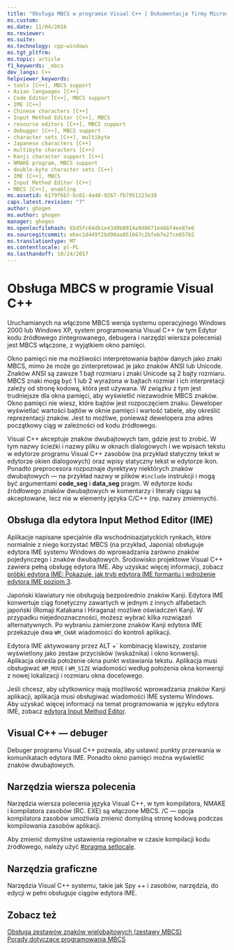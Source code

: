 ```yaml
---
title: "Obsługa MBCS w programie Visual C++ | Dokumentacja firmy Microsoft"
ms.custom: 
ms.date: 11/04/2016
ms.reviewer: 
ms.suite: 
ms.technology: cpp-windows
ms.tgt_pltfrm: 
ms.topic: article
f1_keywords: _mbcs
dev_langs: C++
helpviewer_keywords:
- tools [C++], MBCS support
- Asian languages [C++]
- Code Editor [C++], MBCS support
- IME [C++]
- Chinese characters [C++]
- Input Method Editor [C++], MBCS
- resource editors [C++], MBCS support
- debugger [C++], MBCS support
- character sets [C++], multibyte
- Japanese characters [C++]
- multibyte characters [C++]
- Kanji character support [C++]
- NMAKE program, MBCS support
- double-byte character sets [C++]
- IME [C++], MBCS
- Input Method Editor [C++]
- MBCS [C++], enabling
ms.assetid: 6179f6b7-bc61-4a48-9267-fb7951223e38
caps.latest.revision: "7"
author: ghogen
ms.author: ghogen
manager: ghogen
ms.openlocfilehash: 65d5fc64db1e43d9b0914a9d8671e466f4ee87e6
ms.sourcegitcommit: ebec1d449f2bd98aa851667c2bfeb7e27ce657b2
ms.translationtype: MT
ms.contentlocale: pl-PL
ms.lasthandoff: 10/24/2017
---
```

# <a name="mbcs-support-in-visual-c"></a>Obsługa MBCS w programie Visual C++
Uruchamianych na włączone MBCS wersja systemu operacyjnego Windows 2000 lub Windows XP, system programowania Visual C++ (w tym Edytor kodu źródłowego zintegrowanego, debugera i narzędzi wiersza polecenia) jest MBCS włączone, z wyjątkiem okno pamięci.  
  
 Okno pamięci nie ma możliwości interpretowania bajtów danych jako znaki MBCS, mimo że może go zinterpretować je jako znaków ANSI lub Unicode. Znaków ANSI są zawsze 1 bajt rozmiaru i znaki Unicode są 2 bajty rozmiaru. MBCS znaki mogą być 1 lub 2 wyrażona w bajtach rozmiar i ich interpretacji zależy od stronę kodową, która jest używana. W związku z tym jest trudniejsze dla okna pamięci, aby wyświetlić niezawodnie MBCS znaków. Okno pamięci nie wiesz, które bajtów jest rozpoczęciem znaku. Deweloper wyświetlać wartości bajtów w oknie pamięci i wartość tabele, aby określić reprezentacji znaków. Jest to możliwe, ponieważ dewelopera zna adres początkowy ciąg w zależności od kodu źródłowego.  
  
 Visual C++ akceptuje znaków dwubajtowych tam, gdzie jest to zrobić. W tym nazwy ścieżki i nazwy pliku w oknach dialogowych i we wpisach tekstu w edytorze programu Visual C++ zasobów (na przykład statyczny tekst w edytorze okien dialogowych) oraz wpisy statyczny tekst w edytorze ikon. Ponadto preprocesora rozpoznaje dyrektywy niektórych znaków dwubajtowych — na przykład nazwy w plików `#include` instrukcji i mogą być argumentami **code_seg** i **data_seg** pragm. W edytorze kodu źródłowego znaków dwubajtowych w komentarzy i literały ciągu są akceptowane, lecz nie w elementy języka C/C++ (np. nazwy zmiennych).  
  
##  <a name="_core_support_for_the_input_method_editor_.28.ime.29"></a>Obsługa dla edytora Input Method Editor (IME)  
 Aplikacje napisane specjalnie dla wschodnioazjatyckich rynkach, które normalnie z niego korzystać MBCS (na przykład, Japonia) obsługuje edytora IME systemu Windows do wprowadzania zarówno znaków pojedynczego i znaków dwubajtowych. Środowisko projektowe Visual C++ zawiera pełną obsługę edytora IME. Aby uzyskać więcej informacji, zobacz [próbki edytora IME: Pokazuje, jak tryb edytora IME formantu i wdrożenie edytora IME poziom 3](http://msdn.microsoft.com/en-us/87ebdf65-cef0-451d-a6fc-d5fb64178b14).  
  
 Japoński klawiatury nie obsługują bezpośrednio znaków Kanji. Edytora IME konwertuje ciąg fonetyczny zawartych w jednym z innych alfabetach japoński (Romaji Katakana i Hiragana) możliwe oświadczeń Kanji. W przypadku niejednoznaczności, możesz wybrać kilka rozwiązań alternatywnych. Po wybraniu zamierzone znaków Kanji edytora IME przekazuje dwa `WM_CHAR` wiadomości do kontroli aplikacji.  
  
 Edytora IME aktywowany przez ALT +\` kombinację klawiszy, zostanie wyświetlony jako zestaw przycisków (wskaźnika) i okno konwersji. Aplikacja określa położenie okna punkt wstawiania tekstu. Aplikacja musi obsługiwać `WM_MOVE` i `WM_SIZE` wiadomości według położenia okna konwersji z nowej lokalizacji i rozmiaru okna docelowego.  
  
 Jeśli chcesz, aby użytkownicy mają możliwość wprowadzania znaków Kanji aplikacji, aplikacja musi obsługiwać wiadomości IME systemu Windows. Aby uzyskać więcej informacji na temat programowania w języku edytora IME, zobacz [edytora Input Method Editor](https://msdn.microsoft.com/en-us/library/ms776145.aspx).  
  
## <a name="visual-c-debugger"></a>Visual C++ — debuger  
 Debuger programu Visual C++ pozwala, aby ustawić punkty przerwania w komunikatach edytora IME. Ponadto okno pamięci można wyświetlić znaków dwubajtowych.  
  
## <a name="command-line-tools"></a>Narzędzia wiersza polecenia  
 Narzędzia wiersza polecenia języka Visual C++, w tym kompilatora, NMAKE i kompilatora zasobów (RC. EXE) są włączone MBCS. /C — opcja kompilatora zasobów umożliwia zmienić domyślną stronę kodową podczas kompilowania zasobów aplikacji.  
  
 Aby zmienić domyślne ustawienia regionalne w czasie kompilacji kodu źródłowego, należy użyć [#pragma setlocale](../preprocessor/setlocale.md).  
  
## <a name="graphical-tools"></a>Narzędzia graficzne  
 Narzędzia Visual C++ systemu, takie jak Spy ++ i zasobów, narzędzia, do edycji w pełni obsługuje ciągów edytora IME.  
  
## <a name="see-also"></a>Zobacz też  
 [Obsługa zestawów znaków wielobajtowych (zestawy MBCS)](../text/support-for-multibyte-character-sets-mbcss.md)   
 [Porady dotyczące programowania MBCS](../text/mbcs-programming-tips.md)